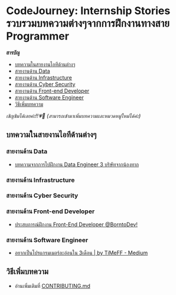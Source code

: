# CodeJourney: Internship Stories รวบรวมบทความต่างๆจากการฝึกงานทางสาย Programmer
__สารบัญ__
- [บทความในสายงานไอทีด้านต่างๆ](#บทความในสายงานไอทีด้านต่างๆ)
- [สายงานด้าน Data](#สายงานด้าน-data)
- [สายงานด้าน Infrastructure](#สายงานด้าน-infrastructure)
- [สายงานด้าน Cyber Security](#สายงานด้าน-cyber-security)
- [สายงานด้าน Front-end Developer](#สายงานด้าน-front-end-developer)
- [สายงานด้าน Software Engineer](#สายงานด้าน-software-engineer)
- [วิธีเพิ่มบทความ](#วิธีเพิ่มบทความ)

_เชิญชิมได้เลยค่ะ!!💗🤟_
_(สามารถเข้ามาเพิ่มบทความและหมวดหมู่ใหม่ได้ค่ะ)_
## บทความในสายงานไอทีด้านต่างๆ
### สายงานด้าน Data

- [บทความจากการไปฝึกงาน Data Engineer 3 บริษัทจากน้องทาก](https://discuss.dataengineercafe.io/t/data-engineer-3/584)

### สายงานด้าน Infrastructure


### สายงานด้าน Cyber Security

### สายงานด้าน Front-end Developer

- [ประสบการณ์ฝึกงาน Front-End Developer @BorntoDev!](https://www.borntodev.com/2022/05/23/%E0%B8%9B%E0%B8%A3%E0%B8%B0%E0%B8%AA%E0%B8%9A%E0%B8%81%E0%B8%B2%E0%B8%A3%E0%B8%93%E0%B9%8C%E0%B8%9D%E0%B8%B6%E0%B8%81%E0%B8%87%E0%B8%B2%E0%B8%99-front-end-developer-borntodev)

### สายงานด้าน Software Engineer
- [อยากเป็นโปรแกรมเมอร์ละอ่อนใน 3เดือน | by TiMeFF - Medium](https://medium.com/p/7201b312e115)

## วิธีเพิ่มบทความ
- อ่านเพิ่มเติมที่ [CONTRIBUTING.md](/CONTRIBUTING.md)
